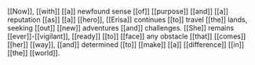 [[Now]], [[with]] [[a]] newfound sense [[of]] [[purpose]] [[and]] [[a]] reputation [[as]] [[a]] [[hero]], [[Erisa]] continues [[to]] travel [[the]] lands, seeking [[out]] [[new]] adventures [[and]] challenges. [[She]] remains [[ever]]-[[vigilant]], [[ready]] [[to]] [[face]] any obstacle [[that]] [[comes]] [[her]] [[way]], [[and]] determined [[to]] [[make]] [[a]] [[difference]] [[in]] [[the]] [[world]].
